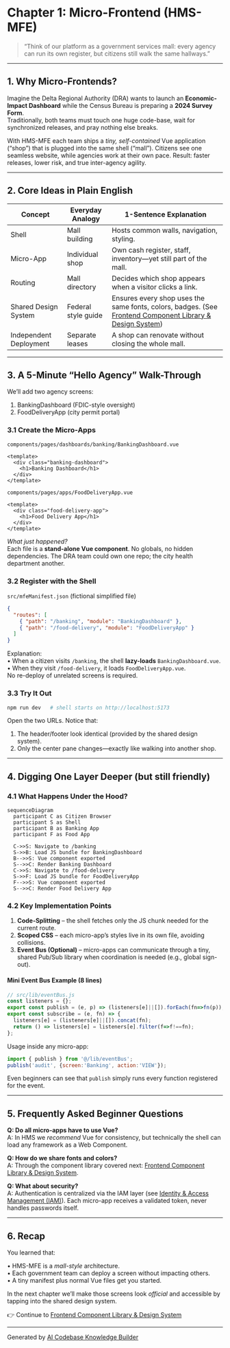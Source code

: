 # Chapter 1: Micro-Frontend (HMS-MFE)  

> “Think of our platform as a government services mall: every agency can run its own register, but citizens still walk the same hallways.”

---

## 1. Why Micro-Frontends?

Imagine the Delta Regional Authority (DRA) wants to launch an **Economic-Impact Dashboard** while the Census Bureau is preparing a **2024 Survey Form**.  
Traditionally, both teams must touch one huge code-base, wait for synchronized releases, and pray nothing else breaks.

With HMS-MFE each team ships a *tiny, self-contained* Vue application (“shop”) that is plugged into the same shell (“mall”). Citizens see one seamless website, while agencies work at their own pace. Result: faster releases, lower risk, and true inter-agency agility.

---

## 2. Core Ideas in Plain English

| Concept | Everyday Analogy | 1-Sentence Explanation |
|---------|------------------|------------------------|
| Shell | Mall building | Hosts common walls, navigation, styling. |
| Micro-App | Individual shop | Own cash register, staff, inventory—yet still part of the mall. |
| Routing | Mall directory | Decides which shop appears when a visitor clicks a link. |
| Shared Design System | Federal style guide | Ensures every shop uses the same fonts, colors, badges. (See [Frontend Component Library & Design System](02_frontend_component_library___design_system_.md)) |
| Independent Deployment | Separate leases | A shop can renovate without closing the whole mall. |

---

## 3. A 5-Minute “Hello Agency” Walk-Through

We’ll add two agency screens:

1. BankingDashboard (FDIC-style oversight)  
2. FoodDeliveryApp (city permit portal)

### 3.1 Create the Micro-Apps

`components/pages/dashboards/banking/BankingDashboard.vue`

```vue
<template>
  <div class="banking-dashboard">
    <h1>Banking Dashboard</h1>
  </div>
</template>
```

`components/pages/apps/FoodDeliveryApp.vue`

```vue
<template>
  <div class="food-delivery-app">
    <h1>Food Delivery App</h1>
  </div>
</template>
```

*What just happened?*  
Each file is a **stand-alone Vue component**. No globals, no hidden dependencies. The DRA team could own one repo; the city health department another.

### 3.2 Register with the Shell

`src/mfeManifest.json` (fictional  simplified file)

```json
{
  "routes": [
    { "path": "/banking", "module": "BankingDashboard" },
    { "path": "/food-delivery", "module": "FoodDeliveryApp" }
  ]
}
```

Explanation:  
• When a citizen visits `/banking`, the shell **lazy-loads** `BankingDashboard.vue`.  
• When they visit `/food-delivery`, it loads `FoodDeliveryApp.vue`.  
No re-deploy of unrelated screens is required.

### 3.3 Try It Out

```bash
npm run dev   # shell starts on http://localhost:5173
```

Open the two URLs. Notice that:

1. The header/footer look identical (provided by the shared design system).  
2. Only the center pane changes—exactly like walking into another shop.

---

## 4. Digging One Layer Deeper (but still friendly)

### 4.1 What Happens Under the Hood?

```mermaid
sequenceDiagram
  participant C as Citizen Browser
  participant S as Shell
  participant B as Banking App
  participant F as Food App

  C->>S: Navigate to /banking
  S->>B: Load JS bundle for BankingDashboard
  B-->>S: Vue component exported
  S-->>C: Render Banking Dashboard
  C->>S: Navigate to /food-delivery
  S->>F: Load JS bundle for FoodDeliveryApp
  F-->>S: Vue component exported
  S-->>C: Render Food Delivery App
```

### 4.2 Key Implementation Points

1. **Code-Splitting** – the shell fetches only the JS chunk needed for the current route.  
2. **Scoped CSS** – each micro-app’s styles live in its own file, avoiding collisions.  
3. **Event Bus (Optional)** – micro-apps can communicate through a tiny, shared Pub/Sub library when coordination is needed (e.g., global sign-out).

#### Mini Event Bus Example (8 lines)

```js
// src/lib/eventBus.js
const listeners = {};
export const publish = (e, p) => (listeners[e]||[]).forEach(fn=>fn(p));
export const subscribe = (e, fn) => {
  listeners[e] = (listeners[e]||[]).concat(fn);
  return () => listeners[e] = listeners[e].filter(f=>f!==fn);
};
```

Usage inside any micro-app:

```js
import { publish } from '@/lib/eventBus';
publish('audit', {screen:'Banking', action:'VIEW'});
```

Even beginners can see that `publish` simply runs every function registered for the event.

---

## 5. Frequently Asked Beginner Questions

**Q: Do all micro-apps have to use Vue?**  
A: In HMS we *recommend* Vue for consistency, but technically the shell can load any framework as a Web Component.

**Q: How do we share fonts and colors?**  
A: Through the component library covered next: [Frontend Component Library & Design System](02_frontend_component_library___design_system_.md).

**Q: What about security?**  
A: Authentication is centralized via the IAM layer (see [Identity & Access Management (IAM)](04_identity___access_management__iam__.md)). Each micro-app receives a validated token, never handles passwords itself.

---

## 6. Recap

You learned that:

• HMS-MFE is a *mall-style* architecture.  
• Each government team can deploy a screen without impacting others.  
• A tiny manifest plus normal Vue files get you started.  

In the next chapter we’ll make those screens look *official* and accessible by tapping into the shared design system.

👉 Continue to [Frontend Component Library & Design System](02_frontend_component_library___design_system_.md)

---

Generated by [AI Codebase Knowledge Builder](https://github.com/The-Pocket/Tutorial-Codebase-Knowledge)